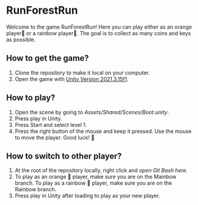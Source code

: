 # RunForestRun
Welcome to the game RunForestRun! Here you can play either as an orange player🍊 or a rainbow player🌈. The goal is to collect as many coins and keys as possible. 

## How to get the game?
1. Clone the repository to make it local on your computer.
2. Open the game with [Unity Version 2021.3.15f1](https://unity.com/releases/editor/whats-new/2021.3.15).

## How to play?
1. Open the scene by going to *Assets/Shared/Scenes/Boot.unity*.
2. Press play in Unity.
3. Press Start and select level 1.
4. Press the right button of the mouse and keep it pressed. Use the mouse to move the player. Good luck! 🎉

## How to switch to other player?
1. At the root of the repository locally, right click and *open Git Bash here*.
2. To play as an orange 🍊 player, make sure you are on the Mainbow branch. 
   To play as a rainbow 🌈 player, make sure you are on the Rainbow branch. 
3. Press play in Unity after loading to play as your new player.
